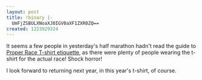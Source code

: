 ```yaml
---
layout: post
title: !binary |-
  UmFjZSBULXNoaXJ0IGV0aXF1ZXR0ZQ==
created: 1223929324
---
```

It seems a few people in yesterday's half marathon hadn't read the guide to <a href="http://badbenkc.blogspot.com/2007/09/proper-t-shirt-etiquette.html">Proper Race T-shirt etiquette</a>, as there were plenty of people wearing the t-shirt for the actual race! Shock horror!

I look forward to returning next year, in this year's t-shirt, of course. 
